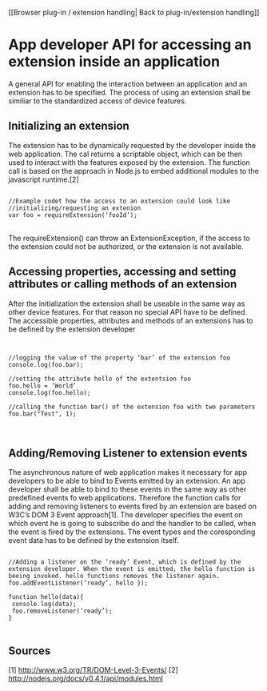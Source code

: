 [[Browser plug-in / extension handling| Back to plug-in/extension handling]]

App developer API for accessing an extension inside an application
==================================================================

A general API for enabling the interaction between an application and an extension has to be specified. The process of using an extension shall be similiar to the standardized access of device features.

Initializing an extension
-------------------------

The extension has to be dynamically requested by the developer inside the web application. The cal returns a scriptable object, which can be then used to interact with the features exposed by the extension. The function call is based on the approach in Node.js to embed additional modules to the javascript runtime.[2]

<pre>
<code class="Javascript">
//Example codet how the access to an extension could look like
//initializing/requesting an extenion
var foo = requireExtension(‘fooId’);
</code>
</pre>

The requireExtension() can throw an ExtensionException, if the access to the extension could not be authorized, or the extension is not available.

Accessing properties, accessing and setting attributes or calling methods of an extension
-----------------------------------------------------------------------------------------

After the initialization the extension shall be useable in the same way as other device features. For that reason no special API have to be defined. The accessible properties, attributes and methods of an extensions has to be defined by the extension developer

<pre>
<code class="Javascript">

//logging the value of the property ‘bar’ of the extension foo
console.log(foo.bar);

//setting the attribute hello of the extentsion foo
foo.hello = ‘World’
console.log(foo.hello);

//calling the function bar() of the extension foo with two parameters
foo.bar("Test", 1);

</code>
</pre>

Adding/Removing Listener to extension events
--------------------------------------------

The asynchronous nature of web application makes it necessary for app developers to be able to bind to Events emitted by an extension. An app developer shall be able to bind to these events in the same way as other predefined events fo web applications. Therefore the function calls for adding and removing listeners to events fired by an extension are based on W3C’s DOM 3 Event approach[1]. The developer specifies the event on which event he is going to subscribe do and the handler to be called, when the event is fired by the extensions. The event types and the coresponding event data has to be defined by the extension itself.

<pre>
<code class="Javascript">
//Adding a listener on the ‘ready’ Event, which is defined by the extension developer. When the event is emitted, the hello function is beeing invoked. hello functions removes the listener again.
foo.addEventListener(‘ready’, hello });

function hello(data){
 console.log(data);
 foo.removeListener(‘ready’);
}
</code>
</pre>

Sources
-------

[1] http://www.w3.org/TR/DOM-Level-3-Events/
[2] http://nodejs.org/docs/v0.4.1/api/modules.html

